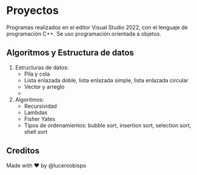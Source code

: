 # Proyectos

Programas realizados en el editor Visual Studio 2022, con el lenguaje de programación C++.
Se uso programación orientada a objetos.

## Algoritmos y Estructura de datos

1. Estructuras de datos: 
   - Pila y cola
   - Lista enlazada doble, lista enlazada simple, lista enlazada circular
   - Vector y arreglo
   -
2. Algoritmos:
   - Recursividad
   - Lambdas
   - Fisher Yates
   - Tipos de ordenamientos: bubble sort, insertion sort, selection sort, shell sort 

## Creditos
Made with ❤️ by @luceroobispo
